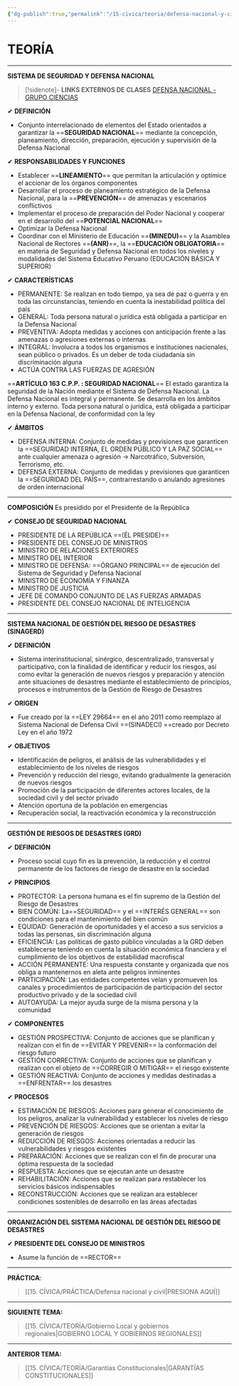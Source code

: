 ```yaml
---
{"dg-publish":true,"permalink":"/15-civica/teoria/defensa-nacional-y-civil/","tags":["Cívica","Teoría"]}
---
```


# TEORÍA
---
**SISTEMA DE SEGURIDAD Y DEFENSA NACIONAL**

>[!sidenote]- **LINKS EXTERNOS DE CLASES** 
>[DFENSA NACIONAL - GRUPO CIENCIAS](https://youtu.be/JLnIbER_NlY?si=9faEAVpuOaOy8eFJ)

✔ **DEFINICIÓN**
- Conjunto interrelacionado de elementos del Estado orientados a garantizar la ==**SEGURIDAD NACIONAL**== mediante la concepción, planeamiento, dirección, preparación, ejecución y supervisión de la Defensa Nacional

✔ **RESPONSABILIDADES Y FUNCIONES**
- Establecer ==**LINEAMIENTO**== que permitan la articulación y optimice el accionar de los órganos componentes
- Desarrollar el proceso de planeamiento estratégico de la Defensa Nacional, para la ==**PREVENCIÓN**== de amenazas y escenarios conflictivos 
- Implementar el proceso de preparación del Poder Nacional y cooperar en el desarrollo del ==**POTENCIAL NACIONAL**== 
- Optimizar la Defensa Nacional
- Coordinar con el Ministerio de Educación ==**(MINEDU)**== y la Asamblea Nacional de Rectores ==**(ANR)**==, la ==**EDUCACIÓN OBLIGATORIA**== en materia de Seguridad y Defensa Nacional en todos los niveles y modalidades del Sistema Educativo Peruano (EDUCACIÓN BÁSICA Y SUPERIOR)

✔ **CARACTERÍSTICAS**
- PERMANENTE: Se realizan en todo tiempo, ya sea de paz o guerra y en toda las circunstancias, teniendo en cuenta la inestabilidad política del país
- GENERAL: Toda persona natural o jurídica está obligada a participar en la Defensa Nacional
- PREVENTIVA: Adopta medidas y acciones con anticipación frente a las amenazas o agresiones externas o internas 
- INTEGRAL: Involucra a todos los organismos e instituciones nacionales, sean público o privados. Es un deber de toda ciudadanía sin discriminación alguna 
- ACTÚA CONTRA LAS FUERZAS DE AGRESIÓN

==**ARTÍCULO 163 C.P.P. : SEGURIDAD NACIONAL**==
El estado garantiza la seguridad de la Nación mediante el Sistema de Defensa Nacional.
La Defensa Nacional es integral y permanente. Se desarrolla en los ámbitos interno y externo. Toda persona natural o jurídica, está obligada a participar en la Defensa Nacional, de conformidad con la ley 

✔ **ÁMBITOS**
- DEFENSA INTERNA: Conjunto de medidas y previsiones que garanticen la ==SEGURIDAD INTERNA, EL ORDEN PÚBLICO Y LA PAZ SOCIAL== ante cualquier amenaza o agresión → Narcotráfico, Subversión, Terrorismo, etc.
- DEFENSA EXTERNA: Conjunto de medidas y previsiones que garanticen la ==SEGURIDAD DEL PAÍS==, contrarrestando o anulando agresiones de orden internacional 

---
**COMPOSICIÓN**
Es presidido por el Presidente de la República

✔ **CONSEJO DE SEGURIDAD NACIONAL**
- PRESIDENTE DE LA REPÚBLICA ==(ÉL PRESIDE)==
- PRESIDENTE DEL CONSEJO DE MINISTROS
- MINISTRO DE RELACIONES EXTERIORES
- MINISTRO DEL INTERIOR
- MINISTRO DE DEFENSA: ==ÓRGANO PRINCIPAL== de ejecución del Sistema de Seguridad y Defensa Nacional
- MINISTRO DE ECONOMÍA Y FINANZA
- MINISTRO DE JUSTICIA
- JEFE DE COMANDO CONJUNTO DE LAS FUERZAS ARMADAS
- PRESIDENTE DEL CONSEJO NACIONAL DE INTELIGENCIA


---
**SISTEMA NACIONAL DE GESTIÓN DEL RIESGO DE DESASTRES (SINAGERD)**

✔ **DEFINICIÓN**
- Sistema interinstitucional, sinérgico, descentralizado, transversal y participativo, con la finalidad de identificar y reducir los riesgos, así como evitar la generación de nuevos riesgos y preparación y atención ante situaciones de desastres mediante el establecimiento de principios, procesos e instrumentos de la Gestión de Riesgo de Desastres

 ✔ **ORIGEN**
- Fue creado por la ==LEY 29664== en el año 2011 como reemplazo al Sistema Nacional de Defensa Civil ==(SINADECI) ==creado por Decreto Ley en el año 1972

✔ **OBJETIVOS**
- Identificación de peligros, el análisis de las vulnerabilidades y el establecimiento de los niveles de riesgos
- Prevención y reducción del riesgo, evitando gradualmente la generación de nuevos riesgos
- Promoción de la participación de diferentes actores locales, de la sociedad civil y del sector privado 
- Atención oportuna de la población en emergencias
- Recuperación social, la reactivación económica y la reconstrucción

---
**GESTIÓN DE RIESGOS DE DESASTRES (GRD)**

✔ **DEFINICIÓN**
- Proceso social cuyo fin es la prevención, la reducción y el control permanente de los factores de riesgo de desastre en la sociedad

✔ **PRINCIPIOS**
- PROTECTOR: La persona humana es el fin supremo de la Gestión del Riesgo de Desastres 
- BIEN COMÚN: La==SEGURIDAD== y el ==INTERÉS GENERAL== son condiciones para el mantenimiento del bien común
- EQUIDAD: Generación de oportunidades y el acceso a sus servicios a todas las personas, sin discriminación alguna 
- EFICIENCIA: Las políticas de gasto público vinculadas a la GRD deben establecerse teniendo en cuenta la situación económica financiera y el cumplimiento de los objetivos de estabilidad macrofiscal
- ACCIÓN PERMANENTE: Una respuesta constante y organizada que nos obliga a mantenernos en aleta ante peligros inminentes
- PARTICIPACIÓN: Las entidades competentes velan y promueven los canales y procedimientos de participación de participación del sector productivo privado y de la sociedad civil 
- AUTOAYUDA: La mejor ayuda surge de la misma persona y la comunidad

✔ **COMPONENTES**
- GESTIÓN PROSPECTIVA: Conjunto de acciones que se planifican y realizan con el fin de ==EVITAR Y PREVENIR== la conformación del riesgo futuro
- GESTIÓN CORRECTIVA: Conjunto de acciones que se planifican y realizan con el objeto de ==CORREGIR O MITIGAR== el riesgo existente
- GESTIÓN REACTIVA: Conjunto de acciones y medidas destinadas a ==ENFRENTAR== los desastres

✔ **PROCESOS**
- ESTIMACIÓN DE RIESGOS: Acciones para generar el conocimiento de los peligros, analizar la vulnerabilidad y establecer los niveles de riesgo
- PREVENCIÓN DE RIESGOS: Acciones que se orientan a evitar la generación de riesgos
- REDUCCIÓN DE RIESGOS: Acciones orientadas a reducir las vulnerabilidades y riesgos existentes
- PREPARACIÓN: Acciones que se realizan con el fin de procurar una óptima respuesta de la sociedad 
- RESPUESTA: Acciones que se ejecutan ante un desastre
- REHABILITACIÓN: Acciones que se realizan para restablecer los servicios básicos indispensables
- RECONSTRUCCIÓN: Acciones que se realizan ara establecer condiciones sostenibles de desarrollo en las áreas afectadas

---
**ORGANIZACIÓN DEL SISTEMA NACIONAL DE GESTIÓN DEL RIESGO DE DESASTRES**

✔ **PRESIDENTE DEL CONSEJO DE MINISTROS**
- Asume la función de ==RECTOR== 




---
**PRÁCTICA**:
>[[15. CÍVICA/PRÁCTICA/Defensa nacional y civil\|PRESIONA AQUÍ]]

---
**SIGUIENTE TEMA:**
>[[15. CÍVICA/TEORÍA/Gobierno Local y gobiernos regionales\|GOBIERNO LOCAL Y GOBIERNOS REGIONALES]]

---
**ANTERIOR TEMA:**
>[[15. CÍVICA/TEORÍA/Garantías Constitucionales\|GARANTÍAS CONSTITUCIONALES]]
